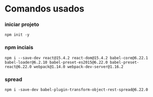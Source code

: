 # Comandos usados

### iniciar projeto
`npm init -y`

### npm inciais
`npm i --save-dev react@15.4.2 react-dom@15.4.2 babel-core@6.22.1 babel-loader@6.2.10 babel-preset-es2015@6.22.0 babel-preset-react@6.22.0 webpack@1.14.0 webpack-dev-server@1.16.2`

### spread
`npm i -save-dev babel-plugin-transform-object-rest-spread@6.22.0`
